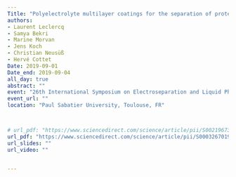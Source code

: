 ```yaml
---
Title: "Polyelectrolyte multilayer coatings for the separation of proteins by capillary electrophoresis: influence of polyelectrolyte nature"
authors:
- Laurent Leclercq
- Samya Bekri
- Marine Morvan
- Jens Koch
- Christian Neusüß
- Hervé Cottet
Date: 2019-09-01
Date_end: 2019-09-04
all_day: true
abstract: ""
event: "26th International Symposium on Electroseparation and Liquid Phase-Separation Techniques (ITP 2019)"
event_url: ""
location: "Paul Sabatier University, Toulouse, FR"



# url_pdf: "https://www.sciencedirect.com/science/article/pii/S0021967315005956"
url_pdf: "https://www.sciencedirect.com/science/article/pii/S0003267019300479"
url_slides: ""
url_video: ""


---
```


